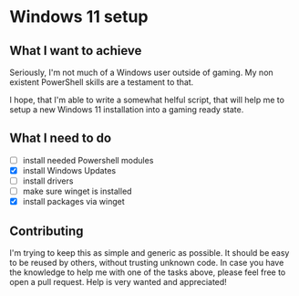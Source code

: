 # Windows 11 setup

## What I want to achieve

Seriously, I'm not much of a Windows user outside of gaming.
My non existent PowerShell skills are a testament to that.

I hope, that I'm able to write a somewhat helful script,
that will help me to setup a new Windows 11 installation into a gaming ready state.

## What I need to do

- [ ] install needed Powershell modules
- [x] install Windows Updates
- [ ] install drivers
- [ ] make sure winget is installed
- [x] install packages via winget

## Contributing

I'm trying to keep this as simple and generic as possible.
It should be easy to be reused by others, without trusting unknown code.
In case you have the knowledge to help me with one of the tasks above,
please feel free to open a pull request. Help is very wanted and appreciated!
